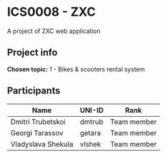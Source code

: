 # ICS0008 - ZXC

A project of ZXC web application

## Project info

**Chosen topic:** 1 - Bikes & scooters rental system

## Participants

| Name               | UNI-ID | Rank        |
| ------------------ | ------ | ----------- |
| Dmitri Trubetskoi  | dmtrub | Team member |
| Georgi Tarassov    | getara | Team member |
| Vladyslava Shekula | vlshek | Team member |
